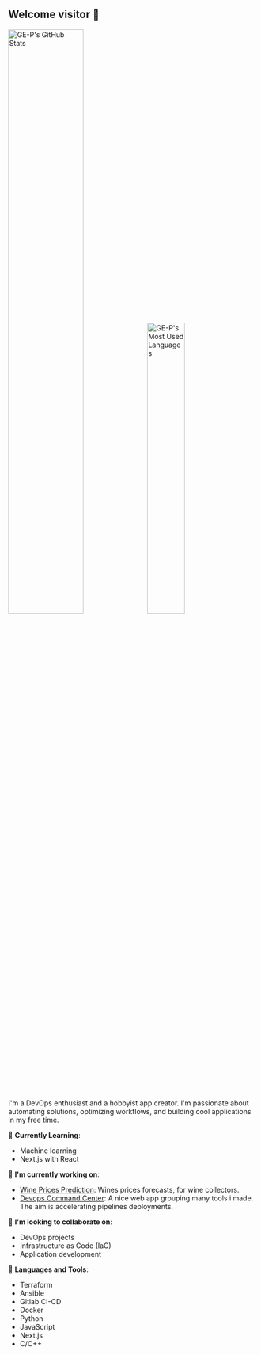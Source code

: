 ## Welcome visitor 👋

<div>
    <img width="55%" alt="GE-P's GitHub Stats" src="https://github-readme-stats-sigma-five.vercel.app/api?username=GE-P&show_icons=true&theme=tokyonight&include_all_commits=true&hide=issues" />
    <img width="38.8%" alt="GE-P's Most Used Languages" src="https://github-readme-stats-sigma-five.vercel.app/api/top-langs/?username=GE-P&theme=tokyonight&layout=compact"/>
</div>

<!--<div align="center">
    <img width="200%" src="https://github.com/GE-P/GE-P/blob/main/blue.gif"/>
</div>
-->

I'm a DevOps enthusiast and a hobbyist app creator. I'm passionate about automating solutions, optimizing workflows, and building cool applications in my free time.

🌱 **Currently Learning**: 

- Machine learning
- Next.js with React

🔭 **I'm currently working on**:

- [Wine Prices Prediction](https://github.com/GE-P/Wine-Price-Prediction): Wines prices forecasts, for wine collectors.
- [Devops Command Center](https://github.com/GE-P/AppProject): A nice web app grouping many tools i made. The aim is accelerating pipelines deployments.

👯 **I'm looking to collaborate on**:

- DevOps projects
- Infrastructure as Code (IaC)
- Application development

🔨 **Languages and Tools**:

- Terraform
- Ansible
- Gitlab CI-CD
- Docker
- Python
- JavaScript
- Next.js
- C/C++

<!--
**GE-P/GE-P** is a ✨ _special_ ✨ repository because its `README.md` (this file) appears on your GitHub profile.

Here are some ideas to get you started:

- 🔭 I’m currently working on ...
- 🌱 I’m currently learning ...
- 👯 I’m looking to collaborate on ...
- 🤔 I’m looking for help with ...
- 💬 Ask me about ...
- 📫 How to reach me: ...
- 😄 Pronouns: ...
- ⚡ Fun fact: ...
-->
